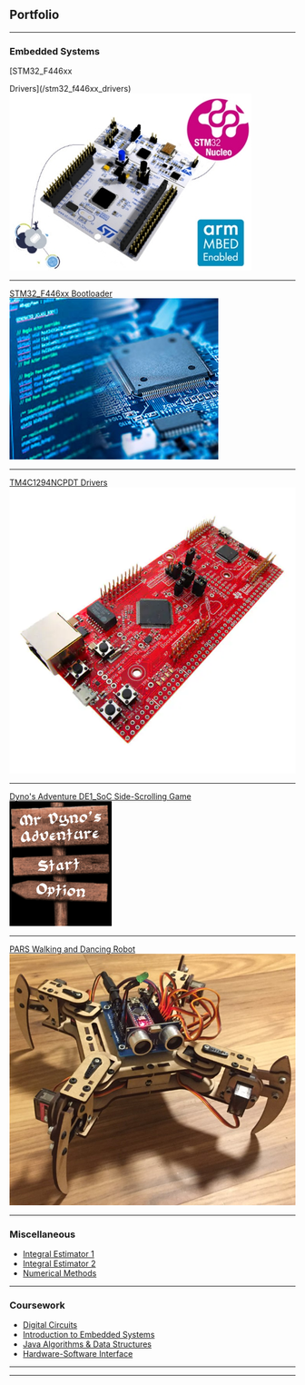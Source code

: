 ## Portfolio

---

### Embedded Systems

[STM32_F446xx

Drivers](/stm32_f446xx_drivers)
<img src="images/stm32_f446xx_drivers_thumbnail.jpg?raw=true"/>

---
[STM32_F446xx Bootloader](/stm32_f446xx_bootloader)
<img src="images/stm32_f446xx_bootloader_thumbnail.jpg?raw=true"/>

---
[TM4C1294NCPDT Drivers](/tm4c1294ncpdt_drivers)
<img src="images/tm4c1294ncpdt_drivers_thumbnail.jpg?raw=true"/>

---
[Dyno's Adventure DE1_SoC Side-Scrolling Game](/dynos_adventure)
<img src="images/dynos_adventure_thumbnail.jpg?raw=true"/>

---
[PARS Walking and Dancing Robot](/pars)
<img src="images/pars_thumbnail.jpg?raw=true"/>

---

### Miscellaneous

- [Integral Estimator 1](https://github.com/RafaelLaya/Python_Integral_Estimator)
- [Integral Estimator 2](https://github.com/RafaelLaya/JavaIntegralEstimator)
- [Numerical Methods](https://github.com/RafaelLaya/Numerical_Methods)

---

### Coursework

- [Digital Circuits](https://github.com/RafaelLaya/Digital_Circuits)
- [Introduction to Embedded Systems](https://github.com/RafaelLaya/Introduction_To_Embedded_Systems)
- [Java Algorithms & Data Structures](https://github.com/RafaelLaya/Java_Algos_DS)
- [Hardware-Software Interface](https://github.com/RafaelLaya/Hardware_Software_Interface)

---




---
